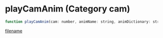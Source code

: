 # playCamAnim (Category cam)

```js
function playCamAnim(cam: number, animName: string, animDictionary: string, x: number, y: number, z: number, xRot: number, yRot: number, zRot: number, p9: boolean, p10: int): boolean
```

[filename](playCamAnim_m.md ':include')
